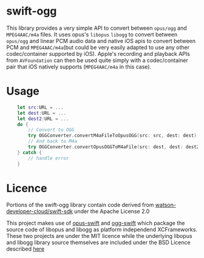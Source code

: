 # swift-ogg
This library provides a very simple API to convert between `opus/ogg` and `MPEG4AAC/m4a` files.
It uses opus's `libopus` `libogg` to convert between `opus/ogg` and linear PCM audio data and native iOS apis to convert between PCM and `MPEG4AAC/m4a`(but could be very easily adapted to use any other codec/container supported by iOS).
Apple's recording and playback APIs from `AVFoundation` can then be used quite simply with a codec/container pair that iOS natively supports (`MPEG4AAC/m4a` in this case).

# Usage
  ```swift
      let src:URL = ...
      let dest:URL = ...
      let dest2:URL = ...
      do {
          // Convert to OGG
          try OGGConverter.convertM4aFileToOpusOGG(src: src, dest: dest)
          // And back to M4a
          try OGGConverter.convertOpusOGGToM4aFile(src: dest, dest: dest2)
      } catch {
          // handle error
      }
  ```
# Licence
Portions of the swift-ogg library contain code derived from [watson-developer-cloud/swift-sdk](https://github.com/watson-developer-cloud/swift-sdk) under the Apache License 2.0

This project makes use of [opus-swift](https://github.com/ybrid/opus-swift) and [ogg-swift](https://github.com/ybrid/ogg-swift) which package the source code of libopus and libogg as platform independend XCFrameworks.
These two projects are under the MIT licence while the underlying libopus and libogg library source themselves are included under the BSD Licence described [here](https://opus-codec.org/license/)
